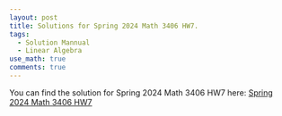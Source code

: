 ```yaml
---
layout: post
title: Solutions for Spring 2024 Math 3406 HW7.
tags:
  - Solution Mannual
  - Linear Algebra
use_math: true
comments: true
---
```

You can find the solution for Spring 2024 Math 3406 HW7 here:
[Spring 2024 Math 3406 HW7](/assets/Math_3406_HW7.pdf)
